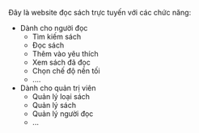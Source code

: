 Đây là website đọc sách trực tuyến với các chức năng:
* Dành cho người đọc
  - Tìm kiếm sách
  - Đọc sách
  - Thêm vào yêu thích
  - Xem sách đã đọc
  - Chọn chế độ nền tối
  - ....
* Dành cho quản trị viên
  - Quản lý loại sách
  - Quản lý sách
  - Quản lý người đọc
  - ...
